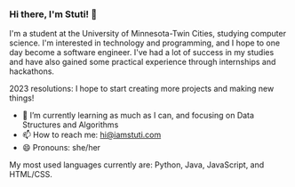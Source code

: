 ### Hi there, I'm Stuti! 👋

I'm a student at the University of Minnesota-Twin Cities, studying computer science. I'm interested in technology and programming, and I hope to one day become a software engineer. I've had a lot of success in my studies and have also gained some practical experience through internships and hackathons.

2023 resolutions: I hope to start creating more projects and making new things!

- 🌱 I’m currently learning as much as I can, and focusing on Data Structures and Algorithms
- 📫 How to reach me: hi@iamstuti.com 
- 😄 Pronouns: she/her

My most used languages currently are: Python, Java, JavaScript, and HTML/CSS.


<!--
**iamstutishah/iamstutishah** is a ✨ _special_ ✨ repository because its `README.md` (this file) appears on your GitHub profile.

Here are some ideas to get you started:

- 🔭 I’m currently working on ...
- 🌱 I’m currently learning ...
- 👯 I’m looking to collaborate on ...
- 🤔 I’m looking for help with ...
- 💬 Ask me about ...
- 📫 How to reach me: ...
- 😄 Pronouns: ...
- ⚡ Fun fact: ...
-->

